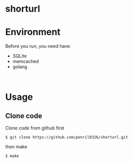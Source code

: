 # shorturl

# Environment

Before you run, you need have:

- SQLite
- memcached
- golang

</br>

# Usage

## Clone code

Clone code from github first

```
$ git clone https://github.com/penril0326/shorturl.git
```


then make
```
$ make
```
